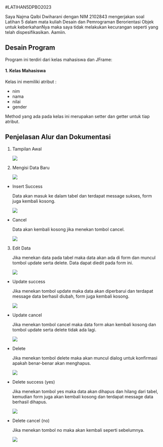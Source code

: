 #LATIHAN5DPBO2023

Saya Najma Qalbi Dwiharani dengan NIM 2102843 mengerjakan soal Latihan 5 dalam mata kuliah Desain dan Pemrograman Berorientasi Objek untuk keberkahanNya maka saya tidak melakukan kecurangan seperti yang telah dispesifikasikan. Aamiin.

## Desain Program

Program ini terdiri dari kelas mahasiswa dan JFrame:

#### 1. Kelas Mahasiswa
Kelas ini memiliki atribut :
- nim
- nama
- nilai
- gender

Method yang ada pada kelas ini merupakan setter dan getter untuk tiap atribut.

## Penjelasan Alur dan Dokumentasi

1. Tampilan Awal

    <img
    src="ss/awal.png"
    style="display: inline-block; margin: 0 auto; max-width: 300px;">

2. Mengisi Data Baru

    <img
    src="ss/isi_data.png"
    style="display: inline-block; margin: 0 auto; max-width: 300px">

- Insert Success
    
    Data akan masuk ke dalam tabel dan terdapat message sukses, form juga kembali kosong.

    <img
    src="ss/insert_success.png"
    style="display: inline-block; margin: 0 auto; max-width: 300px">

- Cancel

    Data akan kembali kosong jika menekan tombol cancel.

    <img
    src="ss/cancel.png"
    style="display: inline-block; margin: 0 auto; max-width: 300px">

3. Edit Data

    Jika menekan data pada tabel maka data akan ada di form dan muncul tombol update serta delete. Data dapat diedit pada form ini.

    <img
    src="ss/update_awal.png"
    style="display: inline-block; margin: 0 auto; max-width: 300px">

- Update success

    Jika menekan tombol update maka data akan diperbarui dan terdapat message data berhasil diubah, form juga kembali kosong.

    <img
    src="ss/update_success.png"
    style="display: inline-block; margin: 0 auto; max-width: 300px">

- Update cancel

    Jika menekan tombol cancel maka data form akan kembali kosong dan tombol update serta delete tidak ada lagi.

    <img
    src="ss/update_cancel.png"
    style="display: inline-block; margin: 0 auto; max-width: 300px">

- Delete

    Jika menekan tombol delete maka akan muncul dialog untuk konfirmasi apakah benar-benar akan menghapus.

    <img
    src="ss/delete_awal.png"
    style="display: inline-block; margin: 0 auto; max-width: 300px">

- Delete success (yes)

    Jika menekan tombol yes maka data akan dihapus dan hilang dari tabel, kemudian form juga akan kembali kosong dan terdapat message data berhasil dihapus.

    <img
    src="ss/delete_success.png"
    style="display: inline-block; margin: 0 auto; max-width: 300px"> 

- Delete cancel (no)

    Jika menekan tombol no maka akan kembali seperti sebelumnya.

    <img
    src="ss/delete_cancel.png"
    style="display: inline-block; margin: 0 auto; max-width: 300px">
